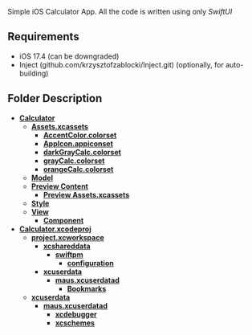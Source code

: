 Simple iOS Calculator App. All the code is written using only *SwiftUI*
## Requirements
- iOS 17.4 (can be downgraded)
- Inject (github.com/krzysztofzablocki/Inject.git) (optionally, for auto-building)

## Folder Description

<!-- tree generated by markdown-notes-tree starts here -->

- [**Calculator**](Calculator)
    - [**Assets.xcassets**](Calculator/Assets.xcassets)
        - [**AccentColor.colorset**](Calculator/Assets.xcassets/AccentColor.colorset)
        - [**AppIcon.appiconset**](Calculator/Assets.xcassets/AppIcon.appiconset)
        - [**darkGrayCalc.colorset**](Calculator/Assets.xcassets/darkGrayCalc.colorset)
        - [**grayCalc.colorset**](Calculator/Assets.xcassets/grayCalc.colorset)
        - [**orangeCalc.colorset**](Calculator/Assets.xcassets/orangeCalc.colorset)
    - [**Model**](Calculator/Model)
    - [**Preview Content**](<Calculator/Preview Content>)
        - [**Preview Assets.xcassets**](<Calculator/Preview Content/Preview Assets.xcassets>)
    - [**Style**](Calculator/Style)
    - [**View**](Calculator/View)
        - [**Component**](Calculator/View/Component)
- [**Calculator.xcodeproj**](Calculator.xcodeproj)
    - [**project.xcworkspace**](Calculator.xcodeproj/project.xcworkspace)
        - [**xcshareddata**](Calculator.xcodeproj/project.xcworkspace/xcshareddata)
            - [**swiftpm**](Calculator.xcodeproj/project.xcworkspace/xcshareddata/swiftpm)
                - [**configuration**](Calculator.xcodeproj/project.xcworkspace/xcshareddata/swiftpm/configuration)
        - [**xcuserdata**](Calculator.xcodeproj/project.xcworkspace/xcuserdata)
            - [**maus.xcuserdatad**](Calculator.xcodeproj/project.xcworkspace/xcuserdata/maus.xcuserdatad)
                - [**Bookmarks**](Calculator.xcodeproj/project.xcworkspace/xcuserdata/maus.xcuserdatad/Bookmarks)
    - [**xcuserdata**](Calculator.xcodeproj/xcuserdata)
        - [**maus.xcuserdatad**](Calculator.xcodeproj/xcuserdata/maus.xcuserdatad)
            - [**xcdebugger**](Calculator.xcodeproj/xcuserdata/maus.xcuserdatad/xcdebugger)
            - [**xcschemes**](Calculator.xcodeproj/xcuserdata/maus.xcuserdatad/xcschemes)

<!-- tree generated by markdown-notes-tree ends here -->
